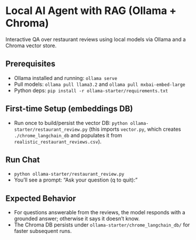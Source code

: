 # Local AI Agent with RAG (Ollama + Chroma)

Interactive QA over restaurant reviews using local models via Ollama and a Chroma vector store.

## Prerequisites
- Ollama installed and running: `ollama serve`
- Pull models: `ollama pull llama3.2` and `ollama pull mxbai-embed-large`
- Python deps: `pip install -r ollama-starter/requirements.txt`

## First-time Setup (embeddings DB)
- Run once to build/persist the vector DB: `python ollama-starter/restaurant_review.py` (this imports `vector.py`, which creates `./chrome_langchain_db` and populates it from `realistic_restaurant_reviews.csv`).

## Run Chat
- `python ollama-starter/restaurant_review.py`
- You’ll see a prompt: “Ask your question (q to quit):”

## Expected Behavior
- For questions answerable from the reviews, the model responds with a grounded answer; otherwise it says it doesn’t know.
- The Chroma DB persists under `ollama-starter/chrome_langchain_db/` for faster subsequent runs.
